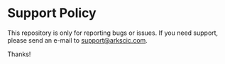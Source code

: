 # Support Policy

This repository is only for reporting bugs or issues. If you need support, please send an e-mail to [support@arkscic.com](mailto:support@arkscic.com).

Thanks!
